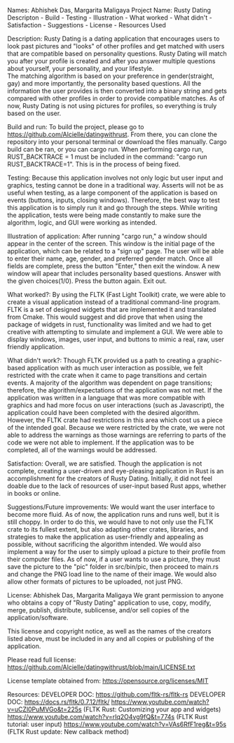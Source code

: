 Names: Abhishek Das, Margarita Maligaya
Project Name: Rusty Dating
Descripton - Build - Testing - Illustration - What worked - What didn't - Satisfaction - Suggestions - License - Resources Used

Description:
Rusty Dating is a dating application that encourages users to look past pictures and "looks" of other profiles and get matched with users that are compatible based on personality questions. Rusty Dating will match you after your profile is created and after you answer multiple questions about yourself, your personality, and your lifestyle.  
The matching algorithm is based on your preference in gender(straight, gay) and more importantly, the personality based questions. All the information the user provides is then converted into a binary string and gets compared with other profiles in order to provide compatible matches. As of now, Rusty Dating is not using pictures for profiles, so everything is truly based on the user. 

Build and run:
To build the project, please go to https://github.com/Alcielle/datingwithrust.
From there, you can clone the repository into your personal terminal or download the files manually. Cargo build can be ran, or you can cargo run. 
When performing cargo run, RUST_BACKTRACE = 1 must be included in the command:
"cargo run RUST_BACKTRACE=1".
This is in the process of being fixed.

Testing:
Because this application involves not only logic but user input and graphics, testing cannot be done in a traditional way.
Asserts will not be as useful when testing, as a large component of the application is based on events (buttons, inputs, closing windows).
Therefore, the best way to test this application is to simply run it and go through the steps. While writing the application, tests were being made constantly to make sure the algorithm, logic, and GUI were working as intended.

Illustration of application:
After running "cargo run," a window should appear in the center of the screen. This window is the initial page of the application, which can be related to a "sign up" page. The user will be able to enter their name, age, gender, and preferred gender match. Once all fields are complete, press the button "Enter," then exit the window. A new window will apear that includes personality based questions. Answer with the given choices(1/0). Press the button again. Exit out. 

What worked?:
By using the FLTK (Fast Light Toolkit) crate, we were able to create a visual application instead of a traditional command-line program. FLTK is a set of designed widgets that are implemented it and translated from Cmake. This would suggest and did prove that when using the package of widgets in rust, functionality was limited and we had to get creative with attempting to simulate and implement a GUI. We were able to display windows, images, user input, and buttons to mimic a real, raw, user friendly application. 

What didn't work?:
Though FLTK provided us a path to creating a graphic-based application with as much user interaction as possible, we felt restricted with the crate when it came to page transitions and certain events. A majority of the algorithm was dependent on page transitions; therefore, the algorithm/expectations of the application was not met. If the application was written in a language that was more compatible with graphics and had more focus on user interactions (such as Javascript), the application could have been completed with the desired algorithm. However, the FLTK crate had restrictions in this area which cost us a piece of the intended goal. Because we were restricted by the crate, we were not able to address the warnings as those warnings are referring to parts of the code we were not able to implement. If the application was to be completed, all of the warnings would be addressed.

Satisfaction:
Overall, we are satisfied. Though the application is not complete, creating a user-driven and eye-pleasing application in Rust is an accomplishment for the creators of Rusty Dating. Initially, it did not feel doable due to the lack of resources of user-input based Rust apps, whether in books or online. 

Suggestions/Future improvements:
We would want the user interface to become more fluid. As of now, the application runs and runs well, but it is still choppy. In order to do this, we would have to not only use the FLTK crate to its fullest extent, but also adapting other crates, libraries, and strategies to make the application as user-friendly and appealing as possible, without sacrificing the algorithm intended. We would also implement a way for the user to simply upload a picture to their profile from their computer files. As of now, if a user wants to use a picture, they must save the picture to the "pic" folder in src/bin/pic, then proceed to main.rs and change the PNG load line to the name of their image. We would also allow other formats of pictures to be uploaded, not just PNG.

License:
Abhishek Das, Margarita Maligaya
We grant permission to anyone who obtains a copy of "Rusty Dating" application to use, copy, modify, merge, publish, distribute, sublicense, and/or sell copies of the application/software.

This license and copyright notice, as well as the names of the creators listed above, must be included in any and all copies or publishing of the application.

Please read full license: https://github.com/Alcielle/datingwithrust/blob/main/LICENSE.txt

License template obtained from: https://opensource.org/licenses/MIT

Resources:
DEVELOPER DOC: https://github.com/fltk-rs/fltk-rs
DEVELOPER DOC: https://docs.rs/fltk/0.7.12/fltk/
https://www.youtube.com/watch?v=uCZl0PuMVGo&t=225s (FLTK Rust: Customizing your app and widgets)
https://www.youtube.com/watch?v=rIq2O4vg9fQ&t=774s (FLTK Rust tutorial: user input)
https://www.youtube.com/watch?v=VAs6RfF1reg&t=95s (FLTK Rust update: New callback method)
